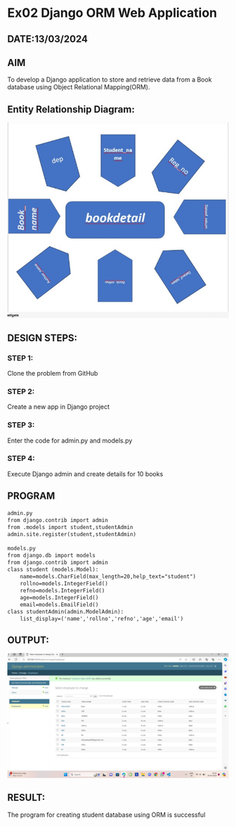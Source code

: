 # Ex02 Django ORM Web Application
## DATE:13/03/2024
## AIM
To develop a Django application to store and retrieve data from a Book database using Object Relational Mapping(ORM).

## Entity Relationship Diagram:
![alt text](<Screenshot 2024-03-19 201818.png>)

## DESIGN STEPS:

### STEP 1:
Clone the problem from GitHub

### STEP 2:
Create a new app in Django project

### STEP 3:
Enter the code for admin.py and models.py

### STEP 4:
Execute Django admin and create details for 10 books

## PROGRAM
```
admin.py
from django.contrib import admin
from .models import student,studentAdmin
admin.site.register(student,studentAdmin)

models.py
from django.db import models
from django.contrib import admin
class student (models.Model):
    name=models.CharField(max_length=20,help_text="student")
    rollno=models.IntegerField()
    refno=models.IntegerField()
    age=models.IntegerField()
    email=models.EmailField()
class studentAdmin(admin.ModelAdmin):
    list_display=('name','rollno','refno','age','email')
```

## OUTPUT:

![alt text](<Screenshot 2024-03-19 200347.png>)

## RESULT:
The program  for creating student database using ORM is successful
